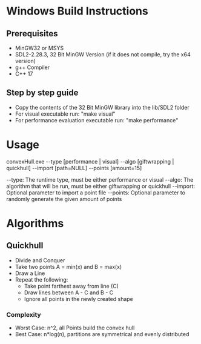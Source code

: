 # Windows Build Instructions
## Prerequisites
* MinGW32 or MSYS
* SDL2-2.28.3, 32 Bit MinGW Version (if it does not compile, try the x64 version)
* g++ Compiler
* C++ 17

## Step by step guide
* Copy the contents of the 32 Bit MinGW library into the lib/SDL2 folder
* For visual executable run: "make visual"
* For performance evaluation executable run: "make performance"

# Usage

convexHull.exe --type [performance | visual] --algo [giftwrapping | quickhull] --import [path=NULL] --points [amount=15]

--type: The runtime type, must be either performance or visual
--algo: The algorithm that will be run, must be either giftwrapping or quickhull
--import: Optional parameter to import a point file
--points: Optional parameter to randomly generate the given amount of points

# Algorithms

## Quickhull
* Divide and Conquer
* Take two points A = min(x) and B = max(x)
* Draw a Line
* Repeat the following:
    * Take point farthest away from line (C)
    * Draw lines between A - C and B - C
    * Ignore all points in the newly created shape

### Complexity
* Worst Case: n^2, all Points build the convex hull
* Best Case: n*log(n), partitions are symmetrical and evenly distributed